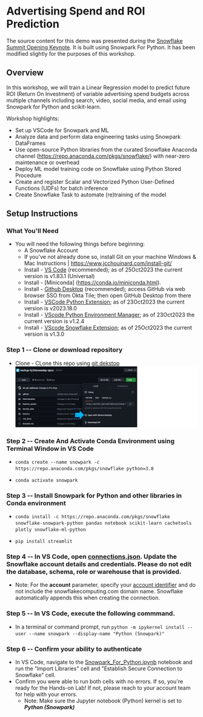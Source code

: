 # Advertising Spend and ROI Prediction

The source content for this demo was presented during the [Snowflake Summit Opening Keynote](https://events.snowflake.com/summit/agenda/session/849836). It is built using Snowpark For Python. It has been modified slightly for the purposes of this workshop.

## Overview

In this workshop, we will train a Linear Regression model to predict future ROI (Return On Investment) of variable advertising spend budgets across multiple channels including search, video, social media, and email using Snowpark for Python and scikit-learn.

Workshop highlights:

* Set up VSCode for Snowpark and ML
* Analyze data and perform data engineering tasks using Snowpark DataFrames
* Use open-source Python libraries from the curated Snowflake Anaconda channel (https://repo.anaconda.com/pkgs/snowflake/) with near-zero maintenance or overhead
* Deploy ML model training code on Snowflake using Python Stored Procedure
* Create and register Scalar and Vectorized Python User-Defined Functions (UDFs) for batch inference
* Create Snowflake Task to automate (re)training of the model


## Setup Instructions


### What You'll Need

* You will need the following things before beginning:
    * A Snowflake Account
    * If you've not already done so, install Git on your machine Windows & Mac Instructions | https://www.jcchouinard.com/install-git/
    * Install - [VS Code](https://code.visualstudio.com/) (recommended); as of 25Oct2023 the current version is v1.83.1 (Universal)
    * Install - [Miniconda] (https://conda.io/miniconda.html).
    * Install - [Github Desktop](https://desktop.github.com/) (recommended); access GitHub via web browser SSO from Okta Tile; then open GitHub Desktop from there
    * Install - [VSCode Python Extension](https://marketplace.visualstudio.com/items?itemName=ms-python.python); as of 23Oct2023 the current version is v2023.18.0
    * Install - [VScode Python Environment Manager](https://marketplace.visualstudio.com/items?itemName=donjayamanne.python-environment-manager); as of 23Oct2023 the current version is v1.2.4
    * Install - [VScode Snowflake Extension](https://marketplace.visualstudio.com/items?itemName=snowflake.snowflake-vsc); as of 25Oct2023 the current version is v1.3.0




### **Step 1** -- Clone or download repository

* Clone - CLone this repo using [git dekstop](https://github.com/sfc-gh-jgainey/Snowpark_HOL)
![Clone with Gitdesktop](./Readme_assets/readme6.png)


### **Step 2** -- Create And Activate Conda Environment using Terminal Window in VS Code
  
* `conda create --name snowpark -c https://repo.anaconda.com/pkgs/snowflake python=3.8`

* `conda activate snowpark`

### **Step 3** -- Install Snowpark for Python and other libraries in Conda environment

* `conda install -c https://repo.anaconda.com/pkgs/snowflake snowflake-snowpark-python pandas notebook scikit-learn cachetools plotly snowflake-ml-python`

* `pip install streamlit`

### **Step 4** -- In VS Code, open [connections.json](connections.json).  Update the Snowflake account details and credentials. Please do not edit the database, schema, role or warehouse that is provided. 

* Note: For the **account** parameter, specify your [account identifier](https://docs.snowflake.com/en/user-guide/admin-account-identifier.html) and do not include the snowflakecomputing.com domain name. Snowflake automatically appends this when creating the connection.

### **Step 5** -- In VS Code, execute the following commmand.
* In a terminal or command prompt, run  `python -m ipykernel install --user --name snowpark --display-name "Python (Snowpark)"`

### **Step 6** -- Confirm your ability to authenticate

* In VS Code, navigate to the [Snowpark_For_Python.ipynb](Snowpark_For_Python.ipynb) notebook and run the "Import Libraries" cell and "Establish Secure Connection to Snowflake" cell.
* Confirm you were able to run both cells with no errors.  If so, you're ready for the Hands-on Lab!  If not, please reach to your account team for help with your errors.
  * Note: Make sure the Jupyter notebook (Python) kernel is set to ***Python (Snowpark)***
